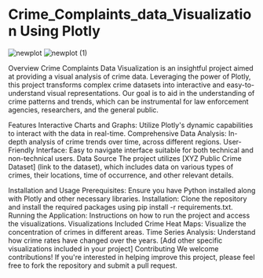 # Crime_Complaints_data_Visualization Using Plotly
![newplot](https://user-images.githubusercontent.com/41470324/236892497-6cea26fd-1230-4c50-b350-a91d1a92991c.png)
![newplot (1)](https://user-images.githubusercontent.com/41470324/236892505-44a72a22-e045-4314-be2a-05b451793145.png)


Overview
Crime Complaints Data Visualization is an insightful project aimed at providing a visual analysis of crime data. Leveraging the power of Plotly, this project transforms complex crime datasets into interactive and easy-to-understand visual representations. Our goal is to aid in the understanding of crime patterns and trends, which can be instrumental for law enforcement agencies, researchers, and the general public.

Features
Interactive Charts and Graphs: Utilize Plotly's dynamic capabilities to interact with the data in real-time.
Comprehensive Data Analysis: In-depth analysis of crime trends over time, across different regions.
User-Friendly Interface: Easy to navigate interface suitable for both technical and non-technical users.
Data Source
The project utilizes [XYZ Public Crime Dataset] (link to the dataset), which includes data on various types of crimes, their locations, time of occurrence, and other relevant details.

Installation and Usage
Prerequisites: Ensure you have Python installed along with Plotly and other necessary libraries.
Installation: Clone the repository and install the required packages using pip install -r requirements.txt.
Running the Application: Instructions on how to run the project and access the visualizations.
Visualizations Included
Crime Heat Maps: Visualize the concentration of crimes in different areas.
Time Series Analysis: Understand how crime rates have changed over the years.
[Add other specific visualizations included in your project]
Contributing
We welcome contributions! If you're interested in helping improve this project, please feel free to fork the repository and submit a pull request.

